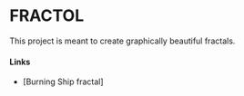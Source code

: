 # FRACTOL
This project is meant to create graphically beautiful fractals.

#### Links
* [Burning Ship fractal]
